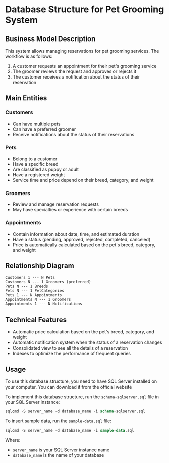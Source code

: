 # Database Structure for Pet Grooming System

## Business Model Description

This system allows managing reservations for pet grooming services. The workflow is as follows:

1. A customer requests an appointment for their pet's grooming service
2. The groomer reviews the request and approves or rejects it
3. The customer receives a notification about the status of their reservation

## Main Entities

### Customers
- Can have multiple pets
- Can have a preferred groomer
- Receive notifications about the status of their reservations

### Pets
- Belong to a customer
- Have a specific breed
- Are classified as puppy or adult
- Have a registered weight
- Service time and price depend on their breed, category, and weight

### Groomers
- Review and manage reservation requests
- May have specialties or experience with certain breeds

### Appointments
- Contain information about date, time, and estimated duration
- Have a status (pending, approved, rejected, completed, canceled)
- Price is automatically calculated based on the pet's breed, category, and weight

## Relationship Diagram

```
Customers 1 --- N Pets
Customers N --- 1 Groomers (preferred)
Pets N --- 1 Breeds
Pets N --- 1 PetCategories
Pets 1 --- N Appointments
Appointments N --- 1 Groomers
Appointments 1 --- N Notifications
```

## Technical Features

- Automatic price calculation based on the pet's breed, category, and weight
- Automatic notification system when the status of a reservation changes
- Consolidated view to see all the details of a reservation
- Indexes to optimize the performance of frequent queries

## Usage
To use this database structure, you need to have SQL Server installed on your computer. You can download it from the official website

To implement this database structure, run the `schema-sqlserver.sql` file in your SQL Server instance:
```sql
sqlcmd -S server_name -d database_name -i schema-sqlserver.sql
```
To insert sample data, run the `sample-data.sql` file:
```sql
sqlcmd -S server_name -d database_name -i sample-data.sql
```
Where:
- `server_name` is your SQL Server instance name
- `database_name` is the name of your database
